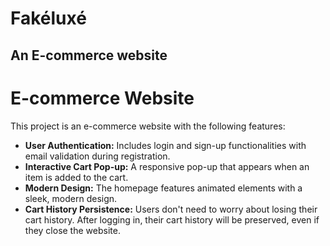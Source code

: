 # Fakéluxé 

## An E-commerce website

<h1>E-commerce Website</h1>

<p>This project is an e-commerce website with the following features:</p>

<ul>
  <li><strong>User Authentication:</strong> Includes login and sign-up functionalities with email validation during registration.</li>
  <li><strong>Interactive Cart Pop-up:</strong> A responsive pop-up that appears when an item is added to the cart.</li>
  <li><strong>Modern Design:</strong> The homepage features animated elements with a sleek, modern design.</li>
  <li><strong>Cart History Persistence:</strong> Users don't need to worry about losing their cart history. After logging in, their cart history will be preserved, even if they close the website.</li>
</ul>
